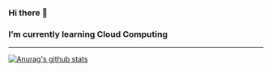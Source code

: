 ### Hi there 👋

### I’m currently learning Cloud Computing

<!--
**msfauzan/msfauzan** is a ✨ _special_ ✨ repository because its `README.md` (this file) appears on your GitHub profile.

Here are some ideas to get you started:

- 🔭 I’m currently working on ...
- 🌱 I’m currently learning ...
- 👯 I’m looking to collaborate on ...
- 🤔 I’m looking for help with ...
- 💬 Ask me about ...
- 📫 How to reach me: ...
- 😄 Pronouns: ...
- ⚡ Fun fact: ...
-->
-----
[![Anurag's github stats](https://github-readme-stats.vercel.app/api?username=msfauzan)](https://github.com/anuraghazra/github-readme-stats)

